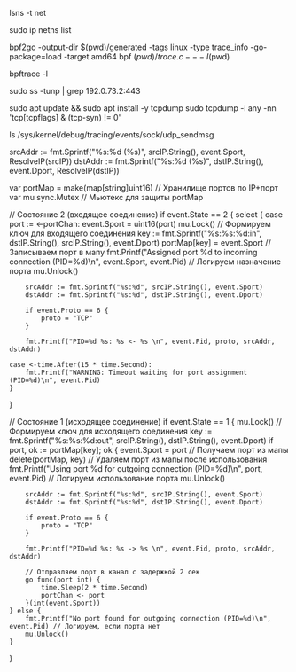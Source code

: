 lsns -t net


sudo ip netns list


bpf2go -output-dir $(pwd)/generated -tags linux -type trace_info -go-package=load -target amd64 bpf $(pwd)/trace.c -- -I$(pwd)

bpftrace -l

sudo ss -tunp | grep 192.0.73.2:443


sudo apt update && sudo apt install -y tcpdump
sudo tcpdump -i any -nn 'tcp[tcpflags] & (tcp-syn) != 0'

ls /sys/kernel/debug/tracing/events/sock/udp_sendmsg


srcAddr := fmt.Sprintf("%s:%d (%s)", srcIP.String(), event.Sport, ResolveIP(srcIP))
dstAddr := fmt.Sprintf("%s:%d (%s)", dstIP.String(), event.Dport, ResolveIP(dstIP))



var portMap = make(map[string]uint16) // Хранилище портов по IP+порт
var mu sync.Mutex                     // Мьютекс для защиты portMap

// Состояние 2 (входящее соединение)
if event.State == 2 {
    select {
    case port := <-portChan:
        event.Sport = uint16(port)
        mu.Lock()
        // Формируем ключ для входящего соединения
        key := fmt.Sprintf("%s:%s:%d:in", dstIP.String(), srcIP.String(), event.Dport)
        portMap[key] = event.Sport // Записываем порт в мапу
        fmt.Printf("Assigned port %d to incoming connection (PID=%d)\n", event.Sport, event.Pid) // Логируем назначение порта
        mu.Unlock()

        srcAddr := fmt.Sprintf("%s:%d", srcIP.String(), event.Sport)
        dstAddr := fmt.Sprintf("%s:%d", dstIP.String(), event.Dport)

        if event.Proto == 6 {
            proto = "TCP"
        }

        fmt.Printf("PID=%d %s: %s <- %s \n", event.Pid, proto, srcAddr, dstAddr)

    case <-time.After(15 * time.Second):
        fmt.Printf("WARNING: Timeout waiting for port assignment (PID=%d)\n", event.Pid)
    }
}

// Состояние 1 (исходящее соединение)
if event.State == 1 {
    mu.Lock()
    // Формируем ключ для исходящего соединения
    key := fmt.Sprintf("%s:%s:%d:out", srcIP.String(), dstIP.String(), event.Dport)
    if port, ok := portMap[key]; ok {
        event.Sport = port // Получаем порт из мапы
        delete(portMap, key) // Удаляем порт из мапы после использования
        fmt.Printf("Using port %d for outgoing connection (PID=%d)\n", port, event.Pid) // Логируем использование порта
        mu.Unlock()

        srcAddr := fmt.Sprintf("%s:%d", srcIP.String(), event.Sport)
        dstAddr := fmt.Sprintf("%s:%d", dstIP.String(), event.Dport)

        if event.Proto == 6 {
            proto = "TCP"
        }

        fmt.Printf("PID=%d %s: %s -> %s \n", event.Pid, proto, srcAddr, dstAddr)

        // Отправляем порт в канал с задержкой 2 сек
        go func(port int) {
            time.Sleep(2 * time.Second)
            portChan <- port
        }(int(event.Sport))
    } else {
        fmt.Printf("No port found for outgoing connection (PID=%d)\n", event.Pid) // Логируем, если порта нет
        mu.Unlock()
    }
}








